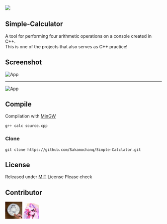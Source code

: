 <img src="https://img.shields.io/github/size/Sakamochanq/Simple-Calculator/Source.cpp?color=pink&style=flat-square">

## Simple-Calculator

A tool for performing four arithmetic operations on a console created in C++.  
This is one of the projects that also serves as C++ practice!  

## Screenshot

<img src="https://github.com/Sakamochanq/Simple-Calclator/blob/master/assets/Calc.png" width="" height="" alt="App">

---

<img src="https://github.com/Sakamochanq/Simple-Calclator/blob/master/assets/Calc2.png" width="" height="" alt="App">

## Compile

Compilation with [MinGW](https://sourceforge.net/projects/mingw/)

```cpp
g++ calc source.cpp
```

### Clone

```
git clone https://github.com/Sakamochanq/Simple-Calclator.git
```

## License

Released under [MIT](https://github.com/Sakamochanq/Simple-Calclator/blob/master/LICENSE) License
Please check

## Contributor

<p align="left">

  <a href="https://github.com/Sakamochanq"><img src="https://github.com/Sakamochanq/Simple-Calculator/blob/master/assets/Sakamochanq.png" width="55px"></a>
  <a href="https://github.com/Korozin"><img src="https://github.com/Sakamochanq/Simple-Calculator/blob/master/assets/Korozin.png" width="50px"></a>

</p>
